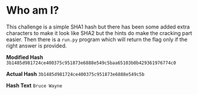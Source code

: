 # Who am I?

This challenge is a simple SHA1 hash but there has been some added extra characters to make it look like SHA2 but the hints do make the cracking part easier.
Then there is a `run.py` program which will return the flag only if the right answer is provided.

**Modified  Hash**
`3b1485d981724ce400375c951873e6888e549c5baa65103b0b429361976774c0`

**Actual Hash**
`3b1485d981724ce400375c951873e6888e549c5b`

**Hash Text**
`Bruce Wayne`

